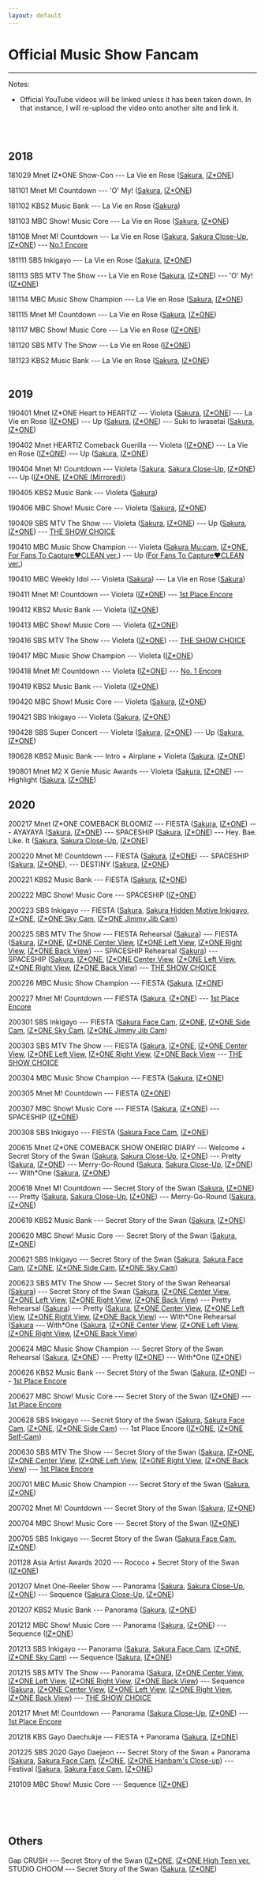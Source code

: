 ```yaml
---
layout: default
---
```

<h1>Official Music Show Fancam</h1>
<hr>

Notes:
- Official YouTube videos will be linked unless it has been taken down. In that instance, I will re-upload the video onto another site and link it.
<br>
<br>
<h2>2018</h2>
<a href="./181029.html"></a>181029 Mnet IZ&#42;ONE Show-Con
--- La Vie en Rose (<a target="_blank" href="https://www.youtube.com/watch?v=Y3RkiW0eWwQ">Sakura</a>, <a target="_blank" href="https://www.youtube.com/watch?v=FREqbJjxFcg">IZ&#42;ONE</a>)<br>

<a href="./181101.html"></a>181101 Mnet M! Countdown --- 'O' My! (<a target="_blank" href="https://www.youtube.com/watch?v=T2Bvxr2OTUU">Sakura</a>, <a target="_blank" href="https://www.youtube.com/watch?v=Kd4_ReNpzAM">IZ&#42;ONE</a>)<br>

<a href="./181102.html"></a>181102 KBS2 Music Bank --- La Vie en Rose (<a target="_blank" href="https://www.youtube.com/watch?v=Hl0cKop17fU">Sakura</a>)<br>

<a href="./181103.html"></a>181103 MBC Show! Music Core --- La Vie en Rose (<a target="_blank" href="https://www.youtube.com/watch?v=XIbrYlvCvE8">Sakura</a>, <a target="_blank" href="https://www.youtube.com/watch?v=iu5aIywieVY">IZ&#42;ONE</a>)<br>

<a href="./181108.html"></a>181108 Mnet M! Countdown --- La Vie en Rose (<a target="_blank" href="https://www.youtube.com/watch?v=nSMt0IPwAhQ">Sakura</a>, <a target="_blank" href="https://www.youtube.com/watch?v=nSMt0IPwAhQ">Sakura Close-Up</a>, <a target="_blank" href="https://www.youtube.com/watch?v=BkV4QSpVdA8">IZ&#42;ONE</a>) --- <a target="_blank" href="https://www.youtube.com/watch?v=2KU_P2cNAg4">No.1 Encore<br>

<a href="./181111.html"></a>181111 SBS Inkigayo --- La Vie en Rose (<a target="_blank" href="https://www.youtube.com/watch?v=GtSWXUSnI7I">Sakura</a>, <a target="_blank" href="https://www.youtube.com/watch?v=py9xIsKNvMk">IZ&#42;ONE</a>)<br>

<a href="./181113.html"></a>181113 SBS MTV The Show --- La Vie en Rose (<a target="_blank" href="https://www.youtube.com/watch?v=VNGtyPb3hZk">Sakura</a>, <a target="_blank" href="https://www.youtube.com/watch?v=StuGoFqCrlc">IZ&#42;ONE</a>) --- 'O' My! (<a target="_blank" href="https://www.youtube.com/watch?v=p4NaHkxPC2Y">IZ&#42;ONE</a>)<br>

<a href="./181114.html"></a>181114 MBC Music Show Champion --- La Vie en Rose (<a target="_blank" href="https://ok.ru/video/2471667829261">Sakura</a>, <a target="_blank" href="https://ok.ru/video/2471665601037">IZ&#42;ONE</a>)<br>

<a href="./181115.html"></a>181115 Mnet M! Countdown --- La Vie en Rose (<a target="_blank" href="https://www.youtube.com/watch?v=tnDHnbk1Pds">Sakura</a>, <a target="_blank" href="https://www.youtube.com/watch?v=eLsTlxnrr-Y">IZ&#42;ONE</a>)<br>

<a href="./181117.html"></a>181117 MBC Show! Music Core --- La Vie en Rose (<a target="_blank" href="https://www.youtube.com/watch?v=gCrjp4QYjtc">IZ&#42;ONE</a>)<br>

<a href="./181120.html"></a>181120 SBS MTV The Show --- La Vie en Rose (<a target="_blank" href="https://www.youtube.com/watch?v=SturSY8DmbM">IZ&#42;ONE</a>)<br>

<a href="./181123.html"></a>181123 KBS2 Music Bank --- La Vie en Rose (<a target="_blank" href="https://www.youtube.com/watch?v=b7SUoX10EhQ">Sakura</a>, <a target="_blank" href="https://www.youtube.com/watch?v=itGJS-eaLeY">IZ&#42;ONE</a>)<br>
<br>

<h2>2019</h2>
<a href="./190401.html"></a>190401 Mnet IZ&#42;ONE Heart to HEARTIZ --- Violeta (<a target="_blank" href="https://www.youtube.com/watch?v=m2K26HTAi_E">Sakura</a>, <a target="_blank" href="https://www.youtube.com/watch?v=lEDQIPAg2z0">IZ&#42;ONE</a>) --- La Vie en Rose (<a target="_blank" href="https://www.youtube.com/watch?v=-1uIAEGBfOs">IZ&#42;ONE</a>) --- Up (<a target="_blank" href="https://www.youtube.com/watch?v=YeJ9s9Xtzug">Sakura</a>, <a target="_blank" href="https://www.youtube.com/watch?v=nR7Jn8_uLvA">IZ&#42;ONE</a>) --- Suki to Iwasetai (<a target="_blank" href="https://www.youtube.com/watch?v=bDAoIX1nyjY">Sakura</a>, <a target="_blank" href="https://www.youtube.com/watch?v=DPQ0x91Fbx8">IZ&#42;ONE</a>) <br>

<a href="./190402.html"></a>190402 Mnet HEARTIZ Comeback Guerilla --- Violeta (<a target="_blank" href="https://www.youtube.com/watch?v=Pyu_UbL8c2s">IZ&#42;ONE</a>) --- La Vie en Rose (<a target="_blank" href="https://www.youtube.com/watch?v=kG8BJWqo42w">IZ&#42;ONE</a>) --- Up (<a target="_blank" href="https://www.youtube.com/watch?v=MXqG0e6wuY4">Sakura</a>, <a target="_blank" href="https://www.youtube.com/watch?v=gZzryGc_RiE">IZ&#42;ONE</a>)<br>

<a href="./190404.html"></a>190404 Mnet M! Countdown --- Violeta (<a target="_blank" href="https://www.youtube.com/watch?v=sDBPKy5jHRY">Sakura</a>, <a target="_blank" href="https://www.youtube.com/watch?v=W0hntlJHAXY">Sakura Close-Up</a>, <a target="_blank" href="https://www.youtube.com/watch?v=cuhbuxmNRpY">IZ&#42;ONE</a>) --- Up (<a target="_blank" href="https://www.youtube.com/watch?v=x73DIPwineM">IZ&#42;ONE</a>, <a target="_blank" href="https://ok.ru/video/2471827999245">IZ&#42;ONE (Mirrored)</a>)<br>

<a href="./190405.html"></a>190405 KBS2 Music Bank --- Violeta (<a target="_blank" href="https://www.youtube.com/watch?v=KDfebdR8XyM">Sakura</a>)<br>

<a href="./190406.html"></a>190406 MBC Show! Music Core --- Violeta (<a target="_blank" href="https://www.youtube.com/watch?v=sNhpb44kKhU">Sakura</a>, <a target="_blank" href="https://www.youtube.com/watch?v=yb9aV833W64">IZ&#42;ONE</a>)<br>

<a href="./190409.html"></a>190409 SBS MTV The Show --- Violeta (<a target="_blank" href="https://www.youtube.com/watch?v=6Sd9oOgcCas">Sakura</a>, <a target="_blank" href="https://www.youtube.com/watch?v=HDJiuSF1NWM">IZ&#42;ONE</a>) --- Up (<a target="_blank" href="https://twitter.com/TheKpop/status/1116577017040781312">Sakura</a>, <a target="_blank" href="https://www.youtube.com/watch?v=iL5XB5jzwHY">IZ&#42;ONE</a>) --- <a target="_blank" href="https://www.youtube.com/watch?v=DnO8b-QJa0s">THE SHOW CHOICE</a><br>

<a href="./190410.html"></a>190410 MBC Music Show Champion --- Violeta (<a target="_blank" href="https://www.youtube.com/watch?v=yHcZMCI78Q0">Sakura Mu:cam</a>, <a target="_blank" href="https://www.youtube.com/watch?v=puYU5lCRV7w">IZ&#42;ONE</a>, <a target="_blank" href="https://www.youtube.com/watch?v=IgnnSnxAodA">For Fans To Capture♥CLEAN ver.</a>) --- Up (<a target="_blank" href="https://ok.ru/video/2485147732493">For Fans To Capture♥CLEAN ver.</a>)<br>

<a href="./190410.html"></a>190410 MBC Weekly Idol --- Violeta (<a target="_blank" href="https://ok.ru/video/2485149305357">Sakura</a>) --- La Vie en Rose (<a target="_blank" href="https://ok.ru/video/2485149436429">Sakura</a>)<br>
  
<a href="./190411.html"></a>190411 Mnet M! Countdown --- Violeta (<a target="_blank" href="https://www.youtube.com/watch?v=3Qor5B6BhcU">IZ&#42;ONE</a>) --- <a target="_blank" href="https://www.youtube.com/watch?v=-Q4AheTV0Rg">1st Place Encore</a><br>

<a href="./190412.html"></a>190412 KBS2 Music Bank --- Violeta (<a target="_blank" href="https://www.youtube.com/watch?v=Hf2fy7TeL-g">IZ&#42;ONE</a>)<br>

<a href="./190413.html"></a>190413 MBC Show! Music Core --- Violeta (<a target="_blank" href="https://www.youtube.com/watch?v=eTf8XLLwTz4">IZ&#42;ONE</a>)<br>

<a href="./190416.html"></a>190416 SBS MTV The Show --- Violeta (<a target="_blank" href="https://www.youtube.com/watch?v=x2EJGte0oik">IZ&#42;ONE</a>) --- <a target="_blank" href="https://www.youtube.com/watch?v=DDx8hg61uz0">THE SHOW CHOICE</a><br>

<a href="./190417.html"></a>190417 MBC Music Show Champion --- Violeta (<a target="_blank" href="https://www.youtube.com/watch?v=2qffU0cU1a4">IZ&#42;ONE</a>)<br>

<a href="./190418.html"></a>190418 Mnet M! Countdown --- Violeta (<a target="_blank" href="https://www.youtube.com/watch?v=gwS9M6_m4OI">IZ&#42;ONE</a>) --- <a target="_blank" href="https://www.youtube.com/watch?v=Eya38Y69PQY">No. 1 Encore</a><br>

<a href="./190419.html"></a>190419 KBS2 Music Bank --- Violeta (<a target="_blank" href="https://www.youtube.com/watch?v=R5R0-U844XI">IZ&#42;ONE</a>)<br> 

<a href="./190420.html"></a>190420 MBC Show! Music Core --- Violeta (<a target="_blank" href="https://www.youtube.com/watch?v=NCcXjqtydXA">Sakura</a>, <a target="_blank" href="https://www.youtube.com/watch?v=ytsjiExWc3s">IZ&#42;ONE</a>)<br>

<a href="./190421.html"></a>190421 SBS Inkigayo --- Violeta (<a target="_blank" href="https://www.youtube.com/watch?v=0Iqj8UxAN-M">Sakura</a>, <a target="_blank" href="https://www.youtube.com/watch?v=iynz5PsmAjU">IZ&#42;ONE</a>)<br>

<a href="./190428.html"></a>190428 SBS Super Concert --- Violeta (<a target="_blank" href="https://www.youtube.com/watch?v=E7Hc1AYF_BQ">Sakura</a>, <a target="_blank" href="https://www.youtube.com/watch?v=JnlEZ6dHoo8">IZ&#42;ONE</a>) --- Up (<a target="_blank" href="https://www.youtube.com/watch?v=EcmsEWMJS0g">Sakura</a>, <a target="_blank" href="https://www.youtube.com/watch?v=eorCy7WEfvw">IZ&#42;ONE</a>)<br>

<a href="./190628.html"></a>190628 KBS2 Music Bank --- Intro + Airplane + Violeta (<a target="_blank" href="https://www.youtube.com/watch?v=evhL6ZE4Iq0">Sakura</a>, <a target="_blank" href="https://www.youtube.com/watch?v=7Crq9Gpwx8A">IZ&#42;ONE</a>) <br>

<a href="./190801.html"></a>190801 Mnet M2 X Genie Music Awards --- Violeta (<a target="_blank" href="https://www.youtube.com/watch?v=Hpp1oMorYNI">Sakura</a>, <a target="_blank" href="https://www.youtube.com/watch?v=kvQl6alxhn4">IZ&#42;ONE</a>) --- Highlight (<a target="_blank" href="https://www.youtube.com/watch?v=waWpOPLZPMU">Sakura</a>, <a target="_blank" href="https://www.youtube.com/watch?v=DA3PzJs697E">IZ&#42;ONE</a>)<br>

<h2>2020</h2>
<a href="./200217.html"></a>200217 Mnet IZ&#42;ONE COMEBACK BLOOMIZ --- FIESTA (<a target="_blank" href="https://www.youtube.com/watch?v=vpQdW_3Wfac">Sakura</a>, <a target="_blank" href="https://www.youtube.com/watch?v=XEhwvuOBlCA">IZ&#42;ONE</a>) --- AYAYAYA (<a target="_blank" href="https://www.youtube.com/watch?v=7zYYp1aB8Iw">Sakura</a>, <a target="_blank" href="https://www.youtube.com/watch?v=Vm2qS4wrORY">IZ&#42;ONE</a>) --- SPACESHIP (<a target="_blank" href="https://www.youtube.com/watch?v=mOrTfGtpzRc">Sakura</a>, <a target="_blank" href="https://www.youtube.com/watch?v=VoygiMvulIs">IZ&#42;ONE</a>) --- Hey. Bae. Like. It (<a target="_blank" href="https://www.youtube.com/watch?v=H83yBPIw61k">Sakura</a>, <a target="_blank" href="https://www.youtube.com/watch?v=Qb2r9h-cDw8">Sakura Close-Up</a>, <a target="_blank" href="https://www.youtube.com/watch?v=WUs7tESQFuA">IZ&#42;ONE</a>)<br>

<a href="./200220.html"></a>200220 Mnet M! Countdown --- FIESTA (<a target="_blank" href="https://www.youtube.com/watch?v=UETG8syaOW4">Sakura</a>, <a target="_blank" href="https://www.youtube.com/watch?v=hC_yoargvOU">IZ&#42;ONE</a>) --- SPACESHIP (<a target="_blank" href="https://www.youtube.com/watch?v=d4tUwCZG6pA">Sakura</a>, <a target="_blank" href="https://www.youtube.com/watch?v=JG-KjvY19gY">IZ&#42;ONE</a>), --- DESTINY (<a target="_blank" href="https://www.youtube.com/watch?v=W5O95bPP0F0">Sakura</a>, <a target="_blank" href="https://www.youtube.com/watch?v=hMCtxz_8hls">IZ&#42;ONE</a>)<br>
  
<a href="./200221.html"></a>200221 KBS2 Music Bank --- FIESTA (<a target="_blank" href="https://www.youtube.com/watch?v=t2Jh4uY3K2w">Sakura</a>, <a target="_blank" href="https://www.youtube.com/watch?v=qNCEIGCb3yM">IZ&#42;ONE</a>)<br>
  
<a href="./200222.html"></a>200222 MBC Show! Music Core --- SPACESHIP (<a target="_blank" href="https://www.youtube.com/watch?v=a2LTH6VZN84">IZ&#42;ONE</a>)<br>
  
<a href="./200223.html"></a>200223 SBS Inkigayo --- FIESTA (<a target="_blank" href="https://www.youtube.com/watch?v=_FaaybcEPbQ">Sakura</a>, <a target="_blank" href="https://www.youtube.com/watch?v=8Mq8Q37iWZQ">Sakura Hidden Motive Inkigayo</a>, <a target="_blank" href="https://www.youtube.com/watch?v=vw3iFRxO0ZE">IZ&#42;ONE</a>, <a target="_blank" href="https://www.youtube.com/watch?v=jVVl-rVG4Gg">IZ&#42;ONE Sky Cam</a>, <a target="_blank" href="https://www.youtube.com/watch?v=7uKgDG_WaEs">IZ&#42;ONE Jimmy Jib Cam</a>)<br>
  
<a href="./200225.html"></a>200225 SBS MTV The Show --- FIESTA Rehearsal (<a target="_blank" href="https://ok.ru/video/3343499725325">Sakura</a>) --- FIESTA (<a target="_blank" href="https://ok.ru/video/3343535245837">Sakura</a>, <a target="_blank" href="https://www.youtube.com/watch?v=C7FHQc3tUbI">IZ&#42;ONE</a>, <a target="_blank" href="https://ok.ru/video/3343532296717">IZ&#42;ONE Center View</a>, <a target="_blank" href="https://ok.ru/video/3343532100109">IZ&#42;ONE Left View</a>, <a target="_blank" href="https://ok.ru/video/3343532231181">IZ&#42;ONE Right View</a>, <a target="_blank" href="https://ok.ru/video/3343532165645">IZ&#42;ONE Back View</a>) --- SPACESHIP Rehearsal (<a target="_blank" href="https://ok.ru/video/3343505885709">Sakura</a>) --- SPACESHIP (<a target="_blank" href="https://ok.ru/video/3343534983693">Sakura</a>, <a target="_blank" href="https://www.youtube.com/watch?v=-ihMa2_WKW4">IZ&#42;ONE</a>, <a target="_blank" href="https://ok.ru/video/3343532755469">IZ&#42;ONE Center View</a>, <a target="_blank" href="https://ok.ru/video/3343532886541">IZ&#42;ONE Left View</a>, <a target="_blank" href="https://ok.ru/video/3343532821005">IZ&#42;ONE Right View</a>, <a target="_blank" href="https://ok.ru/video/3343532952077">IZ&#42;ONE Back View</a>) --- <a target="_blank" href="https://www.youtube.com/watch?v=dRjPhhjJHo4">THE SHOW CHOICE</a><br>
  
<a href="./200226.html"></a>200226 MBC Music Show Champion --- FIESTA (<a target="_blank" href="https://www.youtube.com/watch?v=NAvSwDBqPWo">Sakura</a>, <a target="_blank" href="https://www.youtube.com/watch?v=7Nj-hf-L6ug">IZ&#42;ONE</a>)<br>
  
<a href="./200227.html"></a>200227 Mnet M! Countdown --- FIESTA (<a target="_blank" href="https://www.youtube.com/watch?v=vvwR1KinlHE">Sakura</a>, <a target="_blank" href="https://www.youtube.com/watch?v=zwHfn2ULgIA">IZ&#42;ONE</a>) --- <a target="_blank" href="https://www.youtube.com/watch?v=Zgowsl45oDI">1st Place Encore</a><br>
  
<a href="./200301.html"></a>200301 SBS Inkigayo --- FIESTA (<a target="_blank" href="https://www.youtube.com/watch?v=fZ4reyA5PS8">Sakura Face Cam</a>, <a target="_blank" href="https://www.youtube.com/watch?v=0z-WHyT_tXU">IZ&#42;ONE</a>, <a target="_blank" href="https://www.youtube.com/watch?v=t9zhDs2Yomo">IZ&#42;ONE Side Cam</a>, <a target="_blank" href="https://www.youtube.com/watch?v=LZVZNPiX8C8">IZ&#42;ONE Sky Cam</a>, <a target="_blank" href="https://www.youtube.com/watch?v=wyuPG4JDKB4">IZ&#42;ONE Jimmy Jib Cam</a>) <br>
  
<a href="./200303.html"></a>200303 SBS MTV The Show --- FIESTA (<a target="_blank" href="https://ok.ru/video/3343530985997">Sakura</a>, <a target="_blank" href="https://www.youtube.com/watch?v=4nPG54QFP1U">IZ&#42;ONE</a>, <a target="_blank" href="https://ok.ru/video/3343531313677">IZ&#42;ONE Center View</a>, <a target="_blank" href="https://ok.ru/video/3343531444749">IZ&#42;ONE Left View</a>, <a target="_blank" href="https://ok.ru/video/3343531379213">IZ&#42;ONE Right View</a>, <a target="_blank" href="https://ok.ru/video/3343531248141">IZ&#42;ONE Back View</a> --- <a target="_blank" href="https://www.youtube.com/watch?v=JLu0bmk2Brk">THE SHOW CHOICE</a><br>
  
<a href="./200304.html"></a>200304 MBC Music Show Champion --- FIESTA (<a target="_blank" href="https://www.youtube.com/watch?v=ugsOn3T5RDs">Sakura</a>, <a target="_blank" href="https://www.youtube.com/watch?v=rS9i2RmNrec">IZ&#42;ONE</a>)<br>
  
<a href="./200305.html"></a>200305 Mnet M! Countdown --- FIESTA (<a target="_blank" href="https://www.youtube.com/watch?v=ELU_YLPDCY8">IZ&#42;ONE</a>)<br>
  
<a href="./200307.html"></a>200307 MBC Show! Music Core --- FIESTA (<a target="_blank" href="https://www.youtube.com/watch?v=yR9d4HLyebU">Sakura</a>, <a target="_blank" href="https://www.youtube.com/watch?v=FLUcocSIxCk">IZ&#42;ONE</a>) --- SPACESHIP (<a target="_blank" href="https://www.youtube.com/watch?v=9hSXV4fNdYY">IZ&#42;ONE</a>)<br>
  
<a href="./200308.html"></a>200308 SBS Inkigayo --- FIESTA (<a target="_blank" href="https://www.youtube.com/watch?v=hp6uq7N-_cc">Sakura Face Cam</a>, <a target="_blank" href="https://www.youtube.com/watch?v=g-CANwH3i4o">IZ&#42;ONE</a>) <br>
  
<a href="./200615.html"></a>200615 Mnet IZ&#42;ONE COMEBACK SHOW ONEIRIC DIARY --- Welcome + Secret Story of the Swan (<a target="_blank" href="https://www.youtube.com/watch?v=nItEIw2F0dI">Sakura</a>, <a target="_blank" href="https://www.youtube.com/watch?v=J19LItApO7s">Sakura Close-Up</a>, <a target="_blank" href="https://www.youtube.com/watch?v=A_ZDsM8QtOc">IZ&#42;ONE</a>) --- Pretty (<a target="_blank" href="https://www.youtube.com/watch?v=WkB-SrmDPsM">Sakura</a>, <a target="_blank" href="https://www.youtube.com/watch?v=f1dCUGTaSSA">IZ&#42;ONE</a>) --- Merry-Go-Round (<a target="_blank" href="https://www.youtube.com/watch?v=oQQ6aQVxqIo">Sakura</a>, <a target="_blank" href="https://www.youtube.com/watch?v=74r9rGOhHUU">Sakura Close-Up</a>, <a target="_blank" href="https://www.youtube.com/watch?v=C1dCbs58j0k">IZ&#42;ONE</a>) --- With&#42;One (<a target="_blank" href="https://www.youtube.com/watch?v=NWF84Jv3qxk">Sakura</a>, <a target="_blank" href="https://www.youtube.com/watch?v=CKVOGsgRldc">IZ&#42;ONE</a>)<br>
  
<a href="./200618.html"></a>200618 Mnet M! Countdown --- Secret Story of the Swan (<a target="_blank" href="https://www.youtube.com/watch?v=HzQr6aEGJGg">Sakura</a>, <a target="_blank" href="https://www.youtube.com/watch?v=sg_VGJC1avc">IZ&#42;ONE</a>) --- Pretty (<a target="_blank" href="https://www.youtube.com/watch?v=-VUYpuBKWFM">Sakura</a>, <a target="_blank" href="https://www.youtube.com/watch?v=ITMDEx5yxvg">Sakura Close-Up</a>, <a target="_blank" href="https://www.youtube.com/watch?v=KvCaLa8Ef-w">IZ&#42;ONE</a>) --- Merry-Go-Round (<a target="_blank" href="https://www.youtube.com/watch?v=eKjN-hfgZyk">Sakura</a>, <a target="_blank" href="https://www.youtube.com/watch?v=SYOaZPVEA9M">IZ&#42;ONE</a>)<br>
  
<a href="./200619.html"></a>200619 KBS2 Music Bank --- Secret Story of the Swan (<a target="_blank" href="https://www.youtube.com/watch?v=vOUypc8iWKM">Sakura</a>, <a target="_blank" href="https://www.youtube.com/watch?v=uxMY4izvi6s">IZ&#42;ONE</a>)<br>
  
<a href="./200620.html"></a>200620 MBC Show! Music Core --- Secret Story of the Swan (<a target="_blank" href="https://www.youtube.com/watch?v=s_5lzlnPDiw">Sakura</a>, <a target="_blank" href="https://www.youtube.com/watch?v=b1GMc5ET84U">IZ&#42;ONE</a>)<br>
  
<a href="./200621.html"></a>200621 SBS Inkigayo --- Secret Story of the Swan (<a target="_blank" href="https://www.youtube.com/watch?v=HNkaeXy9Vsc">Sakura</a>, <a target="_blank" href="https://www.youtube.com/watch?v=0HCGNpP9BfM">Sakura Face Cam</a>, <a target="_blank" href="https://www.youtube.com/watch?v=XzTneHg1M0o">IZ&#42;ONE</a>, <a target="_blank" href="https://www.youtube.com/watch?v=dwmym3D8Ea4">IZ&#42;ONE Side Cam</a>, <a target="_blank" href="https://www.youtube.com/watch?v=N1ZWJNmsA8Q">IZ&#42;ONE Sky Cam</a>)<br>
  
<a href="./200623.html"></a>200623 SBS MTV The Show --- Secret Story of the Swan Rehearsal (<a target="_blank" href="https://ok.ru/video/3343658453517">Sakura</a>) --- Secret Story of the Swan (<a target="_blank" href="https://ok.ru/video/3343659895309">Sakura</a>, <a target="_blank" href="https://ok.ru/video/3343654390285">IZ&#42;ONE Center View</a>, <a target="_blank" href="https://ok.ru/video/3343654521357">IZ&#42;ONE Left View</a>, <a target="_blank" href="https://ok.ru/video/3343654324749">IZ&#42;ONE Right View</a>, <a target="_blank" href="https://ok.ru/video/3343654586893">IZ&#42;ONE Back View</a>) --- Pretty Rehearsal (<a target="_blank" href="https://ok.ru/video/3343662975501">Sakura</a>) --- Pretty (<a target="_blank" href="https://ok.ru/video/3343663565325">Sakura</a>, <a target="_blank" href="https://ok.ru/video/3343663827469">IZ&#42;ONE Center View</a>, <a target="_blank" href="https://ok.ru/video/3343663761933">IZ&#42;ONE Left View</a>, <a target="_blank" href="https://ok.ru/video/3343663630861">IZ&#42;ONE Right View</a>, <a target="_blank" href="https://ok.ru/video/3343663696397">IZ&#42;ONE Back View</a>) --- With&#42;One Rehearsal (<a target="_blank" href="https://ok.ru/video/3343682832909">Sakura</a> --- With&#42;One (<a target="_blank" href="https://ok.ru/video/3343683029517">Sakura</a>, <a target="_blank" href="https://ok.ru/video/3343683226125">IZ&#42;ONE Center View</a>, <a target="_blank" href="https://ok.ru/video/3343683291661">IZ&#42;ONE Left View</a>, <a target="_blank" href="https://ok.ru/video/3343683160589">IZ&#42;ONE Right View</a>, <a target="_blank" href="https://ok.ru/video/3343683095053">IZ&#42;ONE Back View</a>)
  
<a href="./200624.html"></a>200624 MBC Music Show Champion --- Secret Story of the Swan Rehearsal (<a target="_blank" href="https://www.youtube.com/watch?v=wmLlE5xAeDE">Sakura</a>, <a target="_blank" href="https://www.youtube.com/watch?v=lwECLMYGh34">IZ&#42;ONE</a>) --- Pretty (<a target="_blank" href="https://www.youtube.com/watch?v=ZHYN8yQw4_c">IZ&#42;ONE</a>) --- With&#42;One (<a target="_blank" href="https://www.youtube.com/watch?v=0_Zk-JV4N50">IZ&#42;ONE</a>)<br>
  
<a href="./200626.html"></a>200626 KBS2 Music Bank --- Secret Story of the Swan (<a target="_blank" href="https://www.youtube.com/watch?v=Ks6GkAtxHes">Sakura</a>, <a target="_blank" href="https://www.youtube.com/watch?v=eisUKGNzIO0">IZ&#42;ONE</a>) --- <a target="_blank" href="https://www.youtube.com/watch?v=ia6zmUhPO_Q">1st Place Encore</a><br>
  
<a href="./200627.html"></a>200627 MBC Show! Music Core --- Secret Story of the Swan (<a target="_blank" href="https://www.youtube.com/watch?v=ne5heyNQodE">IZ&#42;ONE</a>) --- <a target="_blank" href="https://www.youtube.com/watch?v=bjPVEWoGf0I">1st Place Encore</a><br>
  
<a href="./200628.html"></a>200628 SBS Inkigayo --- Secret Story of the Swan (<a target="_blank" href="https://www.youtube.com/watch?v=yrDbj4eJ9-k">Sakura</a>, <a target="_blank" href="https://www.youtube.com/watch?v=feuuEB2tXzg">Sakura Face Cam</a>, <a target="_blank" href="https://www.youtube.com/watch?v=IHZLHyq-QCU">IZ&#42;ONE</a>, <a target="_blank" href="https://www.youtube.com/watch?v=rb2uuKI8ndA">IZ&#42;ONE Side Cam</a>) --- 1st Place Encore (<a target="_blank" href="https://www.youtube.com/watch?v=bXKkOUtvaw8">IZ&#42;ONE</a>, <a target="_blank" href="https://www.youtube.com/watch?v=n-m9apdZfqk">IZ&#42;ONE Self-Cam</a>)<br>
  
<a href="./200630.html"></a>200630 SBS MTV The Show --- Secret Story of the Swan (<a target="_blank" href="https://ok.ru/video/3343708326413">Sakura</a>, <a target="_blank" href="https://www.youtube.com/watch?v=S62LeaSBgj0">IZ&#42;ONE</a>, <a target="_blank" href="https://ok.ru/video/3343708523021">IZ&#42;ONE Center View</a>, <a target="_blank" href="https://ok.ru/video/3343708457485">IZ&#42;ONE Left View</a>, <a target="_blank" href="https://ok.ru/video/3343708588557">IZ&#42;ONE Right View</a>, <a target="_blank" href="https://ok.ru/video/3343708391949">IZ&#42;ONE Back View</a>) --- <a target="_blank" href="https://www.youtube.com/watch?v=cFLuauhYEWc">1st Place Encore</a><br>
  
<a href="./200701.html"></a>200701 MBC Music Show Champion --- Secret Story of the Swan (<a target="_blank" href="https://www.youtube.com/watch?v=nc3LF19q2aA">Sakura</a>, <a target="_blank" href="https://www.youtube.com/watch?v=CKnc1gB-FzI">IZ&#42;ONE</a>)<br>
  
<a href="./200702.html"></a>200702 Mnet M! Countdown --- Secret Story of the Swan (<a target="_blank" href="https://www.youtube.com/watch?v=5HPgVxARBrI">Sakura</a>, <a target="_blank" href="https://www.youtube.com/watch?v=biWDo9wt21o">IZ&#42;ONE</a>)<br>
  
<a href="./200704.html"></a>200704 MBC Show! Music Core --- Secret Story of the Swan (<a target="_blank" href="https://www.youtube.com/watch?v=YUkVzndBM6k">IZ&#42;ONE</a>)<br>
  
<a href="./200705.html"></a>200705 SBS Inkigayo --- Secret Story of the Swan (<a target="_blank" href="https://www.youtube.com/watch?v=QsAs9QB2ZYs">Sakura Face Cam</a>, <a target="_blank" href="https://www.youtube.com/watch?v=5-jmVTpAyDM">IZ&#42;ONE</a>)<br>
  
<a href="./201128.html"></a>201128 Asia Artist Awards 2020 --- Rococo + Secret Story of the Swan (<a target="_blank" href="https://www.youtube.com/watch?v=S-y5ASKe09M">IZ&#42;ONE</a>)<br>
  
<a href="./201207.html"></a>201207 Mnet One-Reeler Show --- Panorama (<a target="_blank" href="https://www.youtube.com/watch?v=7hDDBy58kGQ">Sakura</a>, <a target="_blank" href="https://www.youtube.com/watch?v=9O6NM2b1lBc">Sakura Close-Up</a>, <a target="_blank" href="https://www.youtube.com/watch?v=7UJELUi1MVI">IZ&#42;ONE</a>) --- Sequence (<a target="_blank" href="https://www.youtube.com/watch?v=CFXWBQW2cQM">Sakura Close-Up</a>, <a target="_blank" href="https://www.youtube.com/watch?v=hBlLaEt1VjI">IZ&#42;ONE</a>)<br>
  
<a href="./201211.html"></a>201207 KBS2 Music Bank --- Panorama (<a target="_blank" href="https://www.youtube.com/watch?v=dZvgzGZ_AJE">Sakura</a>, <a target="_blank" href="https://www.youtube.com/watch?v=hAgn6Rin_vA">IZ&#42;ONE</a>)<br>
  
<a href="./201212.html"></a>201212 MBC Show! Music Core --- Panorama (<a target="_blank" href="https://www.youtube.com/watch?v=ORKUzpOvqG0">Sakura</a>, <a target="_blank" href="https://www.youtube.com/watch?v=Nxc09HzFKu8">IZ&#42;ONE</a>) --- Sequence (<a target="_blank" href="https://www.youtube.com/watch?v=sx8Zahxd7r8">IZ&#42;ONE</a>)<br>
  
<a href="./201213.html"></a>201213 SBS Inkigayo --- Panorama (<a target="_blank" href="https://www.youtube.com/watch?v=F9a8AIgdj2o">Sakura</a>, <a target="_blank" href="https://www.youtube.com/watch?v=QnpspHH1lL0">Sakura Face Cam</a>, <a target="_blank" href="https://www.youtube.com/watch?v=IL4OJuvxwDo">IZ&#42;ONE</a>, <a target="_blank" href="https://www.youtube.com/watch?v=I2FKxGL4klE">IZ&#42;ONE Sky Cam</a>) --- Sequence (<a target="_blank" href="https://www.youtube.com/watch?v=occNVeRPVVQ">Sakura</a>, <a target="_blank" href="https://www.youtube.com/watch?v=PBYwbh6x9Uk">IZ&#42;ONE</a>)<br>
  
<a href="./201215.html"></a>201215 SBS MTV The Show --- Panorama (<a target="_blank" href="https://ok.ru/video/3343751973389">Sakura</a>, <a target="_blank" href="https://ok.ru/video/3343752038925">IZ&#42;ONE Center View</a>, <a target="_blank" href="https://ok.ru/video/3343751907853">IZ&#42;ONE Left View</a>, <a target="_blank" href="https://ok.ru/video/3343751776781">IZ&#42;ONE Right View</a>, <a target="_blank" href="https://ok.ru/video/3343751842317">IZ&#42;ONE Back View</a>) --- Sequence (<a target="_blank" href="https://ok.ru/video/3343756560909">Sakura</a>, <a target="_blank" href="https://ok.ru/video/3343756626445">IZ&#42;ONE Center View</a>, <a target="_blank" href="https://ok.ru/video/3343756823053">IZ&#42;ONE Left View</a>, <a target="_blank" href="https://ok.ru/video/3343756691981">IZ&#42;ONE Right View</a>, <a target="_blank" href="https://ok.ru/video/3343756757517">IZ&#42;ONE Back View</a>) --- <a target="_blank" href="https://www.youtube.com/watch?v=9lmNYDkmEiQ">THE SHOW CHOICE</a><br>
  
<a href="./201217.html"></a>201217 Mnet M! Countdown --- Panorama (<a target="_blank" href="https://www.youtube.com/watch?v=KHouvKWwYWc">Sakura Close-Up</a>, <a target="_blank" href="https://www.youtube.com/watch?v=hjlyaPid_2I">IZ&#42;ONE</a>) --- <a target="_blank" href="https://www.youtube.com/watch?v=H9eo3PXmHLg">1st Place Encore</a><br>
  
<a href="./201218.html"></a>201218 KBS Gayo Daechukje --- FIESTA + Panorama (<a target="_blank" href="https://www.youtube.com/watch?v=0YNHrN-u2gI">Sakura</a>, <a target="_blank" href="https://www.youtube.com/watch?v=uwvua_pZRbU">IZ&#42;ONE</a>)<br>
  
<a href="./201225.html"></a>201225 SBS 2020 Gayo Daejeon --- Secret Story of the Swan + Panorama (<a target="_blank" href="https://www.youtube.com/watch?v=ObUvaqNnIk0">Sakura</a>, <a target="_blank" href="https://www.youtube.com/watch?v=m38KwVUQRfU">Sakura Face Cam</a>, <a target="_blank" href="https://www.youtube.com/watch?v=MVD97yoljcw">IZ&#42;ONE</a>, <a target="_blank" href="https://www.youtube.com/watch?v=wVYkQp9VaXo">IZ&#42;ONE Hanbam's Close-up</a>) --- Festival (<a target="_blank" href="https://www.youtube.com/watch?v=YQSKubTGzs8">Sakura</a>, <a target="_blank" href="https://www.youtube.com/watch?v=nTmIebbZYI4">Sakura Face Cam</a>, <a target="_blank" href="https://www.youtube.com/watch?v=IzQAvJDcZDw">IZ&#42;ONE</a>)<br>
  
<a href="./210109.html"></a>210109 MBC Show! Music Core --- Sequence (<a target="_blank" href="https://www.youtube.com/watch?v=4IlmctGiYfo">IZ&#42;ONE</a>)<br>
  
<a href="./20.html"></a><br>
<a href="./20.html"></a><br>
<a href="./20.html"></a><br>

<h2>Others</h2>
<a href="./gap crush.html"></a>Gap CRUSH --- Secret Story of the Swan (<a target="_blank" href="https://www.youtube.com/watch?v=qRwAJI3RicM">IZ&#42;ONE</a>, <a target="_blank" href="https://www.youtube.com/watch?v=RRdDXVLLTKo">IZ&#42;ONE High Teen ver.</a><br>
<a href="./studio choom.html"></a>STUDIO CHOOM --- Secret Story of the Swan (<a target="_blank" href="https://www.youtube.com/watch?v=JIjGg5fratc">Sakura</a>, <a target="_blank" href="https://www.youtube.com/watch?v=uBRKB1593aw">IZ&#42;ONE</a>)<br>
<a href="./20.html"></a><br>
<a href="./20.html"></a><br>
